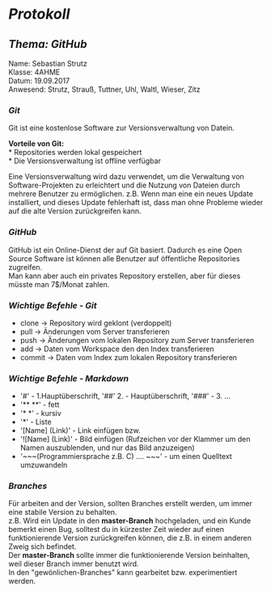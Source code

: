 # *Protokoll*
## *Thema: GitHub*
 Name:   Sebastian Strutz  
 Klasse: 4AHME  
 Datum: 19.09.2017  
 Anwesend: Strutz, Strauß, Tuttner, Uhl, Waltl, Wieser, Zitz  
 ### *Git*
 Git ist eine kostenlose Software zur Versionsverwaltung von Datein.  
 
 **Vorteile von Git:**  
        * Repositories werden lokal gespeichert  
        * Die Versionsverwaltung ist offline verfügbar  
        
Eine Versionsverwaltung wird dazu verwendet, um die Verwaltung von Software-Projekten zu erleichtert und die Nutzung von Dateien durch mehrere Benutzer zu ermöglichen. z.B. Wenn man eine ein neues Update installiert, und dieses Update fehlerhaft ist, dass man ohne Probleme wieder auf die alte Version zurückgreifen kann.
 
 ### *GitHub*
 GitHub ist ein Online-Dienst der auf Git basiert.
 Dadurch es eine Open Source Software ist können alle Benutzer auf öffentliche Repositories zugreifen.    
 Man kann aber auch ein privates Repository erstellen, aber für dieses müsste man 7$/Monat zahlen.
 
### *Wichtige Befehle - Git*
* clone  -> Repository wird geklont (verdoppelt)
* pull   -> Änderungen vom Server transferieren
* push   -> Änderungen vom lokalen Repository zum Server transferieren
* add    -> Daten vom Workspace den den Index transferieren
* commit -> Daten vom Index zum lokalen Repository transferieren

### *Wichtige Befehle - Markdown*
* '#' - 1.Hauptüberschrift, '##' 2. - Hauptüberschrift, '###' - 3. ...
* '** **' - fett  
* '* *' - kursiv
* '*' - Liste
* '[Name] (Link)'  - Link einfügen bzw.  
* '![Name] (Link)' - Bild einfügen (Rufzeichen vor der Klammer um den Namen auszublenden, und nur das Bild anzuzeigen)
* '~~~(Programmiersprache z.B. C) .... ~~~' - um einen Quelltext umzuwandeln

### *Branches*
Für arbeiten and der Version, sollten Branches erstellt werden, um immer eine stabile Version zu behalten.  
z.B. Wird ein Update in den **master-Branch** hochgeladen, und ein Kunde bemerkt einen Bug, solltest du in kürzester Zeit wieder auf einen funktionierende Version zurückgreifen können, die z.B. in einem anderen Zweig sich befindet.  
Der **master-Branch** sollte immer die funktionierende Version beinhalten, weil dieser Branch immer benutzt wird.  
In den "gewönlichen-Branches" kann gearbeitet bzw. experimentiert werden.
